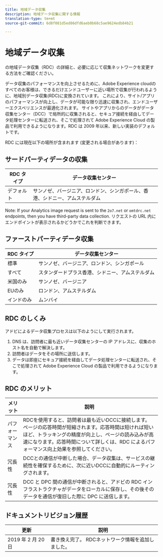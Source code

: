 ```yaml
---
title: 地域データ収集
description: 地域データ収集に関する情報
translation-type: tm+mt
source-git-commit: 6d8f081d5ed86dfd6aeb0b68c5ae9624edb84b21

---
```



# 地域データ収集

 の地域データ収集（RDC）の詳細と、必要に応じて収集ネットワークを変更する方法をご確認ください。

データ収集のパフォーマンスを向上させるために、Adobe Experience cloudのすべてのお客様は、できるだけエンドユーザーに近い場所で収集が行われるように、地域別データ収集(RDC)に変換されています。 これにより、サイト/アプリのパフォーマンスが向上し、データが可能な限り迅速に収集され、エンドユーザーエクスペリエンスが最適化されます。 サイトやアプリからのデータがデータ収集センター（DCC）で局所的に収集されると、セキュア接続を経由してデータ処理センターに転送され、そこで処理されて Adobe Experience Cloud の製品で利用できるようになります。RDC は 2009 年以来、新しい実装のデフォルトです。

RDC には現在以下の場所が含まれます (変更される場合があります)：

## サードパーティデータの収集

| RDC タイプ | データ収集センター |
|---------------------|-------------------|
| デフォルト | サンノゼ、バージニア、ロンドン、シンガポール、香港、シドニー、アムステルダム |

Note: If your Analytics image request is sent to the `2o7.net` or `omtdrc.net` endpoints, then you have third-party data collection. リクエストの URL 内にエンドポイントが表示されるかどうかでこれを判断できます。

## ファーストパーティデータ収集

| RDC タイプ | データ収集センター |
|---------------------|-------------------|
| 標準 | サンノゼ、バージニア、ロンドン、シンガポール |
| すべて | スタンダードプラス香港、シドニー、アムステルダム |
| 米国のみ | サンノゼ、バージニア |
| EUのみ | ロンドン、アムステルダム |
| インドのみ | ムンバイ |

## RDC のしくみ

アドビによるデータ収集プロセスは以下のようにして実行されます。

1. DNS は、訪問者に最も近いデータ収集センターの IP アドレスに、収集のホスト名を自動で解決します。
1. 訪問者はデータをその場所に送信します。
1. データは即座にセキュア接続を経由してデータ処理センターに転送され、そこで処理されて Adobe Experience Cloud の製品で利用できるようになります。

## RDC のメリット

| メリット | 説明 |
|---------|-----------|
| パフォーマンス | RDCを使用すると、訪問者は最も近いDCCに接続します。 ページの応答時間が短縮されます。応答時間は短ければ短いほど、トラッキングの精度が向上し、ページの読み込みが高速になります。応答時間について詳しくは、RDC によるパフォーマンス向上効果を参照してください。 |
| 冗長性 | DCCとの通信が中断した場合、データ収集は、サービスの継続性を確保するために、次に近いDCCに自動的にルーティングされます。 |
| 冗長性 | DCC と DPC 間の通信が中断されると、アドビの RDC インフラストラクチャがデータをローカルに保存し、その後そのデータを通信が復旧した際に DPC に送信します。 |

## ドキュメントリビジョン履歴

| 更新 | 説明 |
|--------|---------|
| 2019 年 2 月 20 日 | 書き換え完了。 RDCネットワーク情報を追加しました。 |
